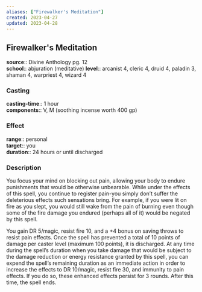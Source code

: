 ```yaml
---
aliases: ["Firewalker's Meditation"]
created: 2023-04-27
updated: 2023-04-28
---
```


## Firewalker's Meditation

**source**:: Divine Anthology pg. 12  
**school**:: abjuration (meditative)
**level**:: arcanist 4, cleric 4, druid 4, paladin 3, shaman 4, warpriest 4, wizard 4

### Casting

**casting-time**:: 1 hour  
**components**:: V, M (soothing incense worth 400 gp)

### Effect

**range**:: personal  
**target**:: you  
**duration**:: 24 hours or until discharged

### Description

You focus your mind on blocking out pain, allowing your body to endure punishments that would be otherwise unbearable. While under the effects of this spell, you continue to register pain-you simply don’t suffer the deleterious effects such sensations bring. For example, if you were lit on fire as you slept, you would still wake from the pain of burning even though some of the fire damage you endured (perhaps all of it) would be negated by this spell.  
  
You gain DR 5/magic, resist fire 10, and a +4 bonus on saving throws to resist pain effects. Once the spell has prevented a total of 10 points of damage per caster level (maximum 100 points), it is discharged. At any time during the spell’s duration when you take damage that would be subject to the damage reduction or energy resistance granted by this spell, you can expend the spell’s remaining duration as an immediate action in order to increase the effects to DR 10/magic, resist fire 30, and immunity to pain effects. If you do so, these enhanced effects persist for 3 rounds. After this time, the spell ends.
